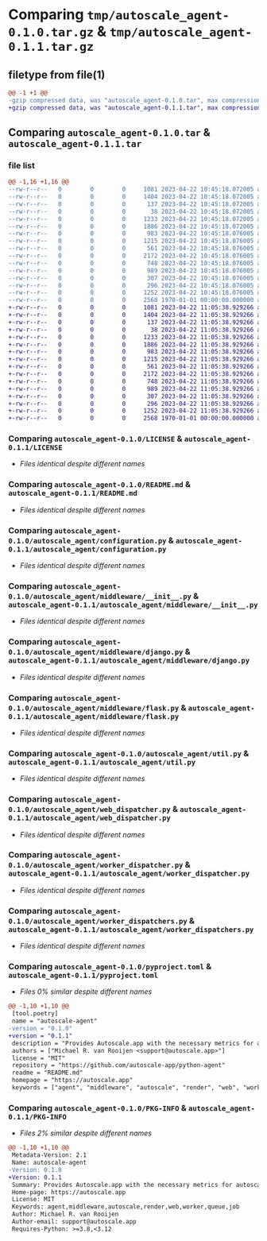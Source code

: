 # Comparing `tmp/autoscale_agent-0.1.0.tar.gz` & `tmp/autoscale_agent-0.1.1.tar.gz`

## filetype from file(1)

```diff
@@ -1 +1 @@
-gzip compressed data, was "autoscale_agent-0.1.0.tar", max compression
+gzip compressed data, was "autoscale_agent-0.1.1.tar", max compression
```

## Comparing `autoscale_agent-0.1.0.tar` & `autoscale_agent-0.1.1.tar`

### file list

```diff
@@ -1,16 +1,16 @@
--rw-r--r--   0        0        0     1081 2023-04-22 10:45:18.072005 autoscale_agent-0.1.0/LICENSE
--rw-r--r--   0        0        0     1404 2023-04-22 10:45:18.072005 autoscale_agent-0.1.0/README.md
--rw-r--r--   0        0        0      137 2023-04-22 10:45:18.072005 autoscale_agent-0.1.0/autoscale_agent/__init__.py
--rw-r--r--   0        0        0       38 2023-04-22 10:45:18.072005 autoscale_agent-0.1.0/autoscale_agent/agent.py
--rw-r--r--   0        0        0     1233 2023-04-22 10:45:18.072005 autoscale_agent-0.1.0/autoscale_agent/configuration.py
--rw-r--r--   0        0        0     1886 2023-04-22 10:45:18.072005 autoscale_agent-0.1.0/autoscale_agent/middleware/__init__.py
--rw-r--r--   0        0        0      983 2023-04-22 10:45:18.076005 autoscale_agent-0.1.0/autoscale_agent/middleware/django.py
--rw-r--r--   0        0        0     1215 2023-04-22 10:45:18.076005 autoscale_agent-0.1.0/autoscale_agent/middleware/flask.py
--rw-r--r--   0        0        0      561 2023-04-22 10:45:18.076005 autoscale_agent-0.1.0/autoscale_agent/util.py
--rw-r--r--   0        0        0     2172 2023-04-22 10:45:18.076005 autoscale_agent-0.1.0/autoscale_agent/web_dispatcher.py
--rw-r--r--   0        0        0      748 2023-04-22 10:45:18.076005 autoscale_agent-0.1.0/autoscale_agent/worker_dispatcher.py
--rw-r--r--   0        0        0      989 2023-04-22 10:45:18.076005 autoscale_agent-0.1.0/autoscale_agent/worker_dispatchers.py
--rw-r--r--   0        0        0      307 2023-04-22 10:45:18.076005 autoscale_agent-0.1.0/autoscale_agent/worker_server.py
--rw-r--r--   0        0        0      296 2023-04-22 10:45:18.076005 autoscale_agent-0.1.0/autoscale_agent/worker_servers.py
--rw-r--r--   0        0        0     1252 2023-04-22 10:45:18.076005 autoscale_agent-0.1.0/pyproject.toml
--rw-r--r--   0        0        0     2568 1970-01-01 00:00:00.000000 autoscale_agent-0.1.0/PKG-INFO
+-rw-r--r--   0        0        0     1081 2023-04-22 11:05:38.929266 autoscale_agent-0.1.1/LICENSE
+-rw-r--r--   0        0        0     1404 2023-04-22 11:05:38.929266 autoscale_agent-0.1.1/README.md
+-rw-r--r--   0        0        0      137 2023-04-22 11:05:38.929266 autoscale_agent-0.1.1/autoscale_agent/__init__.py
+-rw-r--r--   0        0        0       38 2023-04-22 11:05:38.929266 autoscale_agent-0.1.1/autoscale_agent/agent.py
+-rw-r--r--   0        0        0     1233 2023-04-22 11:05:38.929266 autoscale_agent-0.1.1/autoscale_agent/configuration.py
+-rw-r--r--   0        0        0     1886 2023-04-22 11:05:38.929266 autoscale_agent-0.1.1/autoscale_agent/middleware/__init__.py
+-rw-r--r--   0        0        0      983 2023-04-22 11:05:38.929266 autoscale_agent-0.1.1/autoscale_agent/middleware/django.py
+-rw-r--r--   0        0        0     1215 2023-04-22 11:05:38.929266 autoscale_agent-0.1.1/autoscale_agent/middleware/flask.py
+-rw-r--r--   0        0        0      561 2023-04-22 11:05:38.929266 autoscale_agent-0.1.1/autoscale_agent/util.py
+-rw-r--r--   0        0        0     2172 2023-04-22 11:05:38.929266 autoscale_agent-0.1.1/autoscale_agent/web_dispatcher.py
+-rw-r--r--   0        0        0      748 2023-04-22 11:05:38.929266 autoscale_agent-0.1.1/autoscale_agent/worker_dispatcher.py
+-rw-r--r--   0        0        0      989 2023-04-22 11:05:38.929266 autoscale_agent-0.1.1/autoscale_agent/worker_dispatchers.py
+-rw-r--r--   0        0        0      307 2023-04-22 11:05:38.929266 autoscale_agent-0.1.1/autoscale_agent/worker_server.py
+-rw-r--r--   0        0        0      296 2023-04-22 11:05:38.929266 autoscale_agent-0.1.1/autoscale_agent/worker_servers.py
+-rw-r--r--   0        0        0     1252 2023-04-22 11:05:38.929266 autoscale_agent-0.1.1/pyproject.toml
+-rw-r--r--   0        0        0     2568 1970-01-01 00:00:00.000000 autoscale_agent-0.1.1/PKG-INFO
```

### Comparing `autoscale_agent-0.1.0/LICENSE` & `autoscale_agent-0.1.1/LICENSE`

 * *Files identical despite different names*

### Comparing `autoscale_agent-0.1.0/README.md` & `autoscale_agent-0.1.1/README.md`

 * *Files identical despite different names*

### Comparing `autoscale_agent-0.1.0/autoscale_agent/configuration.py` & `autoscale_agent-0.1.1/autoscale_agent/configuration.py`

 * *Files identical despite different names*

### Comparing `autoscale_agent-0.1.0/autoscale_agent/middleware/__init__.py` & `autoscale_agent-0.1.1/autoscale_agent/middleware/__init__.py`

 * *Files identical despite different names*

### Comparing `autoscale_agent-0.1.0/autoscale_agent/middleware/django.py` & `autoscale_agent-0.1.1/autoscale_agent/middleware/django.py`

 * *Files identical despite different names*

### Comparing `autoscale_agent-0.1.0/autoscale_agent/middleware/flask.py` & `autoscale_agent-0.1.1/autoscale_agent/middleware/flask.py`

 * *Files identical despite different names*

### Comparing `autoscale_agent-0.1.0/autoscale_agent/util.py` & `autoscale_agent-0.1.1/autoscale_agent/util.py`

 * *Files identical despite different names*

### Comparing `autoscale_agent-0.1.0/autoscale_agent/web_dispatcher.py` & `autoscale_agent-0.1.1/autoscale_agent/web_dispatcher.py`

 * *Files identical despite different names*

### Comparing `autoscale_agent-0.1.0/autoscale_agent/worker_dispatcher.py` & `autoscale_agent-0.1.1/autoscale_agent/worker_dispatcher.py`

 * *Files identical despite different names*

### Comparing `autoscale_agent-0.1.0/autoscale_agent/worker_dispatchers.py` & `autoscale_agent-0.1.1/autoscale_agent/worker_dispatchers.py`

 * *Files identical despite different names*

### Comparing `autoscale_agent-0.1.0/pyproject.toml` & `autoscale_agent-0.1.1/pyproject.toml`

 * *Files 0% similar despite different names*

```diff
@@ -1,10 +1,10 @@
 [tool.poetry]
 name = "autoscale-agent"
-version = "0.1.0"
+version = "0.1.1"
 description = "Provides Autoscale.app with the necessary metrics for autoscaling web and worker processes"
 authors = ["Michael R. van Rooijen <support@autoscale.app>"]
 license = "MIT"
 repository = "https://github.com/autoscale-app/python-agent"
 readme = "README.md"
 homepage = "https://autoscale.app"
 keywords = ["agent", "middleware", "autoscale", "render", "web", "worker", "queue", "job"]
```

### Comparing `autoscale_agent-0.1.0/PKG-INFO` & `autoscale_agent-0.1.1/PKG-INFO`

 * *Files 2% similar despite different names*

```diff
@@ -1,10 +1,10 @@
 Metadata-Version: 2.1
 Name: autoscale-agent
-Version: 0.1.0
+Version: 0.1.1
 Summary: Provides Autoscale.app with the necessary metrics for autoscaling web and worker processes
 Home-page: https://autoscale.app
 License: MIT
 Keywords: agent,middleware,autoscale,render,web,worker,queue,job
 Author: Michael R. van Rooijen
 Author-email: support@autoscale.app
 Requires-Python: >=3.8,<3.12
```

